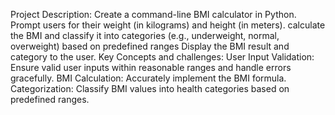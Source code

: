 Project Description:
Create a command-line BMI calculator in Python.
Prompt users for their weight (in kilograms) and height (in meters).
calculate the BMI and classify it into categories (e.g., underweight, normal, overweight) based on predefined ranges
Display the BMI result and category to the user.
Key Concepts and challenges:
User Input Validation: Ensure valid user inputs within reasonable ranges and handle errors gracefully.
BMI Calculation: Accurately implement the BMI formula.
Categorization: Classify BMI values into health categories based on predefined ranges.
